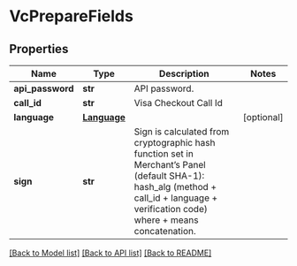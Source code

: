 # VcPrepareFields

## Properties
Name | Type | Description | Notes
------------ | ------------- | ------------- | -------------
**api_password** | **str** | API password. | 
**call_id** | **str** | Visa Checkout Call Id | 
**language** | [**Language**](Language.md) |  | [optional] 
**sign** | **str** | Sign is calculated from cryptographic hash function set in Merchant’s Panel (default SHA-1): hash_alg (method + call_id + language + verification code) where + means concatenation. | 

[[Back to Model list]](../README.md#documentation-for-models) [[Back to API list]](../README.md#documentation-for-api-endpoints) [[Back to README]](../README.md)


